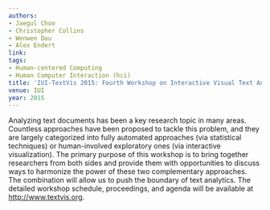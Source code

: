 ```yaml
---
authors:
- Jaegul Choo
- Christopher Collins
- Wenwen Dou
- Alex Endert
link:
tags:
- Human-centered Computing
- Human Computer Interaction (hci)
title: 'IUI-TextVis 2015: Fourth Workshop on Interactive Visual Text Analytics.'
venue: IUI
year: 2015
---
```

Analyzing text documents has been a key research topic in many areas. Countless approaches have been proposed to tackle this problem, and they are largely categorized into fully automated approaches (via statistical techniques) or human-involved exploratory ones (via interactive visualization). The primary purpose of this workshop is to bring together researchers from both sides and provide them with opportunities to discuss ways to harmonize the power of these two complementary approaches. The combination will allow us to push the boundary of text analytics. The detailed workshop schedule, proceedings, and agenda will be available at http://www.textvis.org.